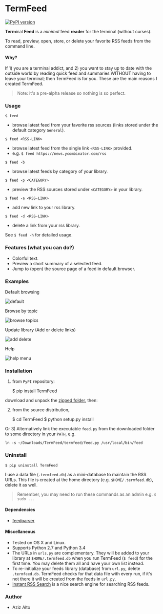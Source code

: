 TermFeed
====

[![PyPI version](https://badge.fury.io/py/termfeed.svg)](http://badge.fury.io/py/termfeed)

**Term**inal **Feed** is a *minimal* feed **reader** for the terminal (without curses).

To read, preview, open, store, or delete your favorite RSS feeds from the command line.

#### Why?

If 1) you are a terminal addict, and 2) you want to stay up to date with the outside world by reading quick feed and summaries WITHOUT having to leave your terminal; then TermFeed is for you. These are the main reasons I created TermFeed.

> Note: it's a pre-alpha release so nothing is so perfect.

### Usage

`$ feed`

- browse latest feed from your favorite rss sources (links stored under the default category `General`).

`$ feed <RSS-LINK>`

- browse latest feed from the single link `<RSS-LINK>` provided.
- e.g. `$ feed https://news.ycombinator.com/rss`

`$ feed -b`

- browse latest feeds by category of your library.

`$ feed -p <CATEGORY>`

- preview the RSS sources stored under `<CATEGORY>` in your library.


`$ feed -a <RSS-LINK>`

- add new link to your rss library.

`$ feed -d <RSS-LINK>`

- delete a link from your rss library.



See `$ feed -h` for detailed usage.

### Features (what you can do?)

- Colorful text.
- Preview a short summary of a selected feed.
- Jump to (open) the source page of a feed in default browser.


### Examples

<!-- see: TermFeed gifs repo: http://imgur.com/a/EBHho
-->

Default browsing

![default](http://i.imgur.com/CXFFIaF.gif?1)

Browse by topic

![browse topics](http://i.imgur.com/J09EFVv.gif?1)

Update library (Add or delete links)

![add delete](http://i.imgur.com/wcHdK4l.gif?1)

Help

![help menu](http://i.imgur.com/Cnbbq2U.gif?1)


### Installation

1) from `PyPI` repository:

	$ pip install TermFeed


download and unpack the [zipped folder](https://github.com/iamaziz/TermFeed/archive/master.zip), then:

2) from the source distribution,

	$ cd TermFeed
	$ python setup.py install

Or
3) Alternatively link the executable `feed.py` from the downloaded folder to some directory in your `PATH`, e.g.

	ln -s ~/Downloads/TermFeed/termfeed/feed.py /usr/local/bin/feed

### Uninstall


	$ pip uninstall TermFeed

I use a data file (`.termfeed.db`) as a mini-database to maintain the RSS URLs.
This file is created at the home directory (e.g. `$HOME/.termfeed.db`), delete it as well.


> Remember, you may need to run these commands as an admin e.g.
> 	`$ sudo ...`


#### Dependencies

- [feedparser](https://pypi.python.org/pypi/feedparser)


#### Miscellaneous

- Tested on OS X and Linux.
- Supports Python 2.7 and Python 3.4
- The URLs in `urls.py` are complementary. They will be added to your library at `$HOME/.termfeed.db` when you run TermFeed (`$ feed`) for the first time. You may delete them all and have your own list instead.
- To re-initialize your feeds library (database) from `url.py`, delete `.termfeed.db`. TermFeed checks for that data file with every run, if it's not there it will be created from the feeds in `url.py`.
- [Instant RSS Search](http://ctrlq.org/rss) is a nice search engine for searching RSS feeds.


### Author

- Aziz Alto
